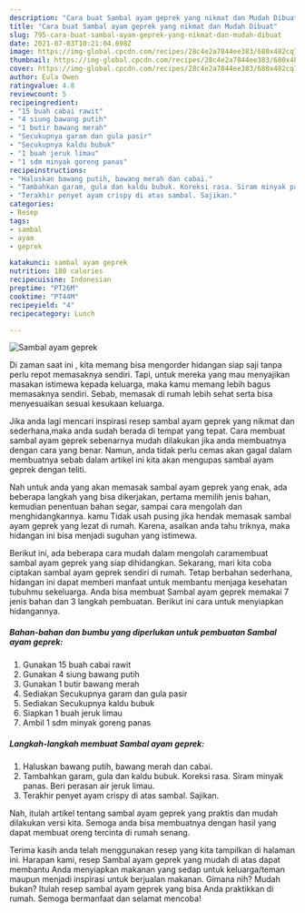```yaml
---
description: "Cara buat Sambal ayam geprek yang nikmat dan Mudah Dibuat"
title: "Cara buat Sambal ayam geprek yang nikmat dan Mudah Dibuat"
slug: 795-cara-buat-sambal-ayam-geprek-yang-nikmat-dan-mudah-dibuat
date: 2021-07-03T10:21:04.698Z
image: https://img-global.cpcdn.com/recipes/28c4e2a7844ee383/680x482cq70/sambal-ayam-geprek-foto-resep-utama.jpg
thumbnail: https://img-global.cpcdn.com/recipes/28c4e2a7844ee383/680x482cq70/sambal-ayam-geprek-foto-resep-utama.jpg
cover: https://img-global.cpcdn.com/recipes/28c4e2a7844ee383/680x482cq70/sambal-ayam-geprek-foto-resep-utama.jpg
author: Eula Owen
ratingvalue: 4.8
reviewcount: 5
recipeingredient:
- "15 buah cabai rawit"
- "4 siung bawang putih"
- "1 butir bawang merah"
- "Secukupnya garam dan gula pasir"
- "Secukupnya kaldu bubuk"
- "1 buah jeruk limau"
- "1 sdm minyak goreng panas"
recipeinstructions:
- "Haluskan bawang putih, bawang merah dan cabai."
- "Tambahkan garam, gula dan kaldu bubuk. Koreksi rasa. Siram minyak panas. Beri perasan air jeruk limau."
- "Terakhir penyet ayam crispy di atas sambal. Sajikan."
categories:
- Resep
tags:
- sambal
- ayam
- geprek

katakunci: sambal ayam geprek 
nutrition: 180 calories
recipecuisine: Indonesian
preptime: "PT26M"
cooktime: "PT44M"
recipeyield: "4"
recipecategory: Lunch

---
```



![Sambal ayam geprek](https://img-global.cpcdn.com/recipes/28c4e2a7844ee383/680x482cq70/sambal-ayam-geprek-foto-resep-utama.jpg)

Di zaman  saat ini , kita memang bisa mengorder hidangan siap saji tanpa perlu repot memasaknya sendiri. Tapi, untuk mereka yang mau menyajikan masakan istimewa kepada keluarga, maka kamu memang lebih bagus memasaknya sendiri. Sebab, memasak di rumah lebih sehat serta bisa menyesuaikan sesuai kesukaan keluarga.

Jika anda lagi mencari inspirasi resep sambal ayam geprek yang nikmat dan sederhana,maka anda sudah berada di tempat yang tepat. Cara membuat sambal ayam geprek  sebenarnya mudah dilakukan jika anda membuatnya dengan cara yang benar. Namun, anda tidak perlu cemas akan gagal dalam membuatnya 
sebab dalam artikel ini kita akan mengupas sambal ayam geprek dengan teliti.  



Nah untuk anda yang akan memasak sambal ayam geprek yang enak, ada beberapa langkah yang bisa dikerjakan, pertama memilih jenis bahan, kemudian penentuan bahan segar, sampai cara mengolah dan menghidangkannya. kamu Tidak usah pusing jika hendak memasak sambal ayam geprek yang lezat di rumah. Karena, asalkan anda  tahu triknya, maka hidangan ini bisa menjadi suguhan yang istimewa.

Berikut ini, ada beberapa cara mudah dalam mengolah caramembuat sambal ayam geprek yang siap dihidangkan. Sekarang, mari kita coba ciptakan sambal ayam geprek sendiri di rumah. Tetap berbahan sederhana, hidangan ini dapat memberi manfaat untuk membantu menjaga kesehatan tubuhmu sekeluarga. Anda bisa membuat Sambal ayam geprek memakai 7 jenis bahan dan 3 langkah pembuatan. Berikut ini cara untuk menyiapkan hidangannya.

<!--inarticleads1-->

##### Bahan-bahan dan bumbu yang diperlukan untuk pembuatan Sambal ayam geprek:

1. Gunakan 15 buah cabai rawit
1. Gunakan 4 siung bawang putih
1. Gunakan 1 butir bawang merah
1. Sediakan Secukupnya garam dan gula pasir
1. Sediakan Secukupnya kaldu bubuk
1. Siapkan 1 buah jeruk limau
1. Ambil 1 sdm minyak goreng panas




<!--inarticleads2-->

##### Langkah-langkah membuat Sambal ayam geprek:

1. Haluskan bawang putih, bawang merah dan cabai.
1. Tambahkan garam, gula dan kaldu bubuk. Koreksi rasa. Siram minyak panas. Beri perasan air jeruk limau.
1. Terakhir penyet ayam crispy di atas sambal. Sajikan.




Nah, itulah artikel tentang  sambal ayam geprek  yang praktis dan mudah dilakukan versi kita. Semoga anda bisa membuatnya dengan hasil yang dapat membuat oreng tercinta di rumah senang. 

Terima kasih anda telah menggunakan resep yang kita tampilkan di halaman ini. Harapan kami, resep  Sambal ayam geprek yang mudah di atas dapat membantu Anda menyiapkan makanan yang sedap untuk keluarga/teman maupun menjadi inspirasi untuk berjualan makanan. Gimana nih? Mudah bukan? Itulah resep sambal ayam geprek yang bisa Anda praktikkan di rumah. Semoga bermanfaat dan selamat mencoba!

